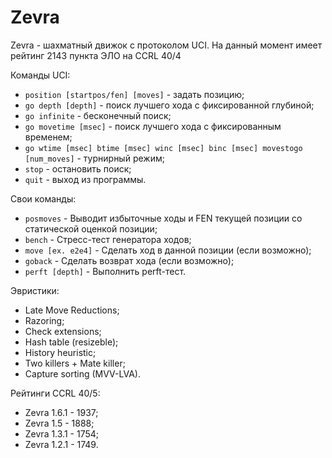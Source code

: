# Zevra
Zevra - шахматный движок с протоколом UCI. На данный момент имеет рейтинг 2143 пункта ЭЛО на CCRL 40/4

Команды UCI:
+ `position [startpos/fen] [moves]` - задать позицию;
+ `go depth [depth]` - поиск лучшего хода с фиксированной глубиной;
+ `go infinite` - бесконечный поиск;
+ `go movetime [msec]` - поиск лучшего хода с фиксированным временем;
+ `go wtime [msec] btime [msec] winc [msec] binc [msec] movestogo [num_moves]` - турнирный режим;
+ `stop` - остановить поиск;
+ `quit` - выход из программы.

Свои команды:
+ `posmoves` - Выводит избыточные ходы и FEN текущей позиции со статической оценкой позиции;
+ `bench` - Стресс-тест генератора ходов;
+ `move [ex. e2e4]` - Сделать ход в данной позиции (если возможно);
+ `goback` - Сделать возврат хода (если возможно);
+ `perft [depth]` - Выполнить perft-тест.

Эвристики:
+ Late Move Reductions;
+ Razoring;
+ Check extensions;
+ Hash table (resizeble);
+ History heuristic;
+ Two killers + Mate killer;
+ Capture sorting (MVV-LVA).

Рейтинги CCRL 40/5:
+ Zevra 1.6.1 - 1937;
+ Zevra 1.5 - 1888;
+ Zevra 1.3.1 - 1754;
+ Zevra 1.2.1 - 1749.
